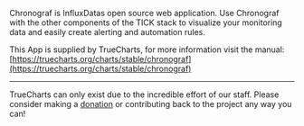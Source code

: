 Chronograf is InfluxDatas open source web application. Use Chronograf with the other components of the TICK stack to visualize your monitoring data and easily create alerting and automation rules.

This App is supplied by TrueCharts, for more information visit the manual: [https://truecharts.org/charts/stable/chronograf](https://truecharts.org/charts/stable/chronograf)

---

TrueCharts can only exist due to the incredible effort of our staff.
Please consider making a [donation](https://truecharts.org/sponsor) or contributing back to the project any way you can!
